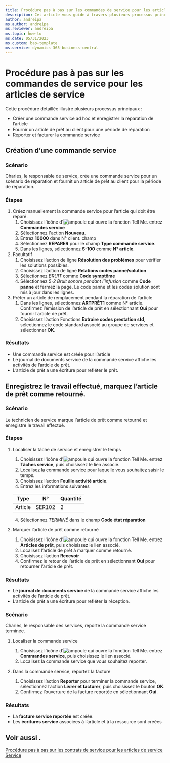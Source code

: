 ```yaml
---
title: Procédure pas à pas sur les commandes de service pour les articles de service
description: Cet article vous guide à travers plusieurs processus principaux qui impliquent des commandes et des articles de service.
author: andreipa
ms.author: andreipa
ms.reviewer: andreipa
ms.topic: how-to
ms.date: 05/31/2023
ms.custom: bap-template
ms.service: dynamics-365-business-central
---
```


# Procédure pas à pas sur les commandes de service pour les articles de service

Cette procédure détaillée illustre plusieurs processus principaux :

- Créer une commande service ad hoc et enregistrer la réparation de l’article
- Fournir un article de prêt au client pour une période de réparation
- Reporter et facturer la commande service
    
## Création d’une commande service

### Scénario  

Charles, le responsable de service, crée une commande service pour un scénario de réparation et fournit un article de prêt au client pour la période de réparation.

### Étapes

1. Créez manuellement la commande service pour l’article qui doit être réparé.
   1. Choisissez l'icône d'![ampoule qui ouvre la fonction Tell Me.](../../media/ui-search/search_small.png "Dites-moi ce que vous voulez faire") entrez **Commandes service**
   2. Sélectionnez l'action **Nouveau**.
   3. Entrez **10000** dans N° client. champ
   4. Sélectionnez **RÉPARER** pour le champ **Type commande service**.
   5. Dans les lignes, sélectionnez **S-100** comme **N° article**.
2. Facultatif
   1. Choisissez l’action de ligne **Résolution des problèmes** pour vérifier les solutions possibles.
   2. Choisissez l’action de ligne **Relations codes panne/solution**
   3. Sélectionnez *BRUIT* comme **Code symptôme**
   4. Sélectionnez *5-2 Bruit sonore pendant l’infusion* comme **Code panne** et fermez la page. Le code panne et les codes solution sont mis à jour dans les lignes.
3. Prêter un article de remplacement pendant la réparation de l’article
   1. Dans les lignes, sélectionnez **ARTPRÊT1** comme N° article. Confirmez l’émission de l’article de prêt en sélectionnant **Oui** pour fournir l’article de prêt. 
   2. Choisissez l’action Fonctions **Extraire codes prestation std**, sélectionnez le code standard associé au groupe de services et sélectionner **OK**.
   
### Résultats

- Une commande service est créée pour l’article
- Le journal de documents service de la commande service affiche les activités de l’article de prêt.
- L’article de prêt a une écriture pour refléter le prêt.
   

## Enregistrez le travail effectué, marquez l’article de prêt comme retourné.

### Scénario  

Le technicien de service marque l’article de prêt comme retourné et enregistre le travail effectué.

### Étapes

1. Localiser la tâche de service et enregistrer le temps 
   1. Choisissez l'icône d'![ampoule qui ouvre la fonction Tell Me.](../../media/ui-search/search_small.png "Dites-moi ce que vous voulez faire") entrez **Tâches service**, puis choisissez le lien associé.
   2. Localisez la commande service pour laquelle vous souhaitez saisir le temps.
   3. Choisissez l’action **Feuille activité article**.
   4. Entrez les informations suivantes

    |Type|N°|Quantité|
    |----|---|--------|  
    |Article|SER102|2|

   4. Sélectionnez *TERMINÉ* dans le champ **Code état réparation**
    
2. Marquer l’article de prêt comme retourné
   1. Choisissez l'icône d'![ampoule qui ouvre la fonction Tell Me.](../../media/ui-search/search_small.png "Dites-moi ce que vous voulez faire") entrez **Articles de prêt**, puis choisissez le lien associé.
   2. Localisez l’article de prêt à marquer comme retourné.
   3. Choisissez l’action **Recevoir** 
   4. Confirmez le retour de l’article de prêt en sélectionnant **Oui** pour retourner l’article de prêt.
      
### Résultats

- Le **journal de documents service** de la commande service affiche les activités de l’article de prêt.
- L’article de prêt a une écriture pour refléter la réception.


### Scénario  

Charles, le responsable des services, reporte la commande service terminée.

1. Localiser la commande service 
   1. Choisissez l'icône d'![ampoule qui ouvre la fonction Tell Me.](../../media/ui-search/search_small.png "Dites-moi ce que vous voulez faire") entrez **Commandes service**, puis choisissez le lien associé.
   2. Localisez la commande service que vous souhaitez reporter.

2. Dans la commande service, reportez la facture
   1. Choisissez l’action **Reporter** pour terminer la commande service, sélectionnez l’action **Livrer et facturer**, puis choisissez le bouton **OK**.
   2. Confirmez l’ouverture de la facture reportée en sélectionnant **Oui**. 
### Résultats

- La **facture service reportée** est créée.
- Les **écritures service** associées à l’article et à la ressource sont créées

## Voir aussi .
[Procédure pas à pas sur les contrats de service pour les articles de service](service-contract-flow.md)  
[Service](../../service-service.md)

